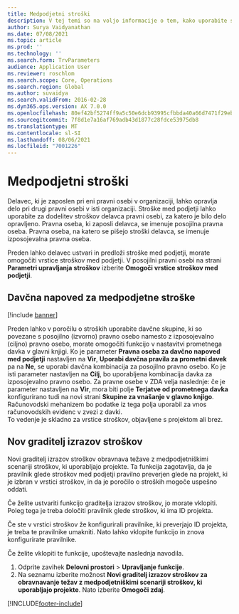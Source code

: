 ```yaml
---
title: Medpodjetni stroški
description: V tej temi so na voljo informacije o tem, kako uporabite stroške med podjetji za dodelitev stroškov delavca pravni osebi, za katero je bilo delo opravljeno.
author: Surya Vaidyanathan
ms.date: 07/08/2021
ms.topic: article
ms.prod: ''
ms.technology: ''
ms.search.form: TrvParameters
audience: Application User
ms.reviewer: roschlom
ms.search.scope: Core, Operations
ms.search.region: Global
ms.author: suvaidya
ms.search.validFrom: 2016-02-28
ms.dyn365.ops.version: AX 7.0.0
ms.openlocfilehash: 80ef42bf5274ff9a5c50e6dcb93995cfbbda40a66d7471f29ebf056086320640
ms.sourcegitcommit: 7f8d1e7a16af769adb43d1877c28fdce53975db8
ms.translationtype: MT
ms.contentlocale: sl-SI
ms.lasthandoff: 08/06/2021
ms.locfileid: "7001226"
---
```

# <a name="intercompany-expenses"></a>Medpodjetni stroški

Delavec, ki je zaposlen pri eni pravni osebi v organizaciji, lahko opravlja delo pri drugi pravni osebi v isti organizaciji. Stroške med podjetji lahko uporabite za dodelitev stroškov delavca pravni osebi, za katero je bilo delo opravljeno. Pravna oseba, ki zaposli delavca, se imenuje posojilna pravna oseba. Pravna oseba, na katero se pišejo stroški delavca, se imenuje izposojevalna pravna oseba. 

Preden lahko delavec ustvari in predloži stroške med podjetji, morate omogočiti vrstice stroškov med podjetji. V posojilni pravni osebi na strani **Parametri upravljanja stroškov** izberite **Omogoči vrstice stroškov med podjetji**. 

## <a name="tax-posting-for-intercompany-expenses"></a>Davčna napoved za medpodjetne stroške

[!include [banner](../includes/banner.md)]

Preden lahko v poročilu o stroških uporabite davčne skupine, ki so povezane s posojilno (izvorno) pravno osebo namesto z izposojevalno (ciljno) pravno osebo, morate omogočiti funkcijo v nastavitvi prometnega davka v glavni knjigi. Ko je parameter **Pravna oseba za davčno napoved med podjetji** nastavljen na **Vir**, **Uporabi davčna pravila za prometni davek** pa na **Ne**, se uporabi davčna kombinacija za posojilno pravno osebo. Ko je isti parameter nastavljen na **Cilj**, bo uporabljena kombinacija davka za izposojevalno pravno osebo. Za pravne osebe v ZDA velja naslednje: če je parameter nastavljen na **Vir**, mora biti polje **Terjatve od prometnega davka** konfigurirano tudi na novi strani **Skupine za vnašanje v glavno knjigo**. Računovodski mehanizem bo podatke iz tega polja uporabil za vnos računovodskih evidenc v zvezi z davki.   
To vedenje je skladno za vrstice stroškov, objavljene s projektom ali brez.  

## <a name="new-expense-expression-builder"></a>Nov graditelj izrazov stroškov

Novi graditelj izrazov stroškov obravnava težave z medpodjetniškimi scenariji stroškov, ki uporabljajo projekte. Ta funkcija zagotavlja, da je pravilnik glede stroškov med podjetji pravilno preverjen glede na projekt, ki je izbran v vrstici stroškov, in da je poročilo o stroških mogoče uspešno oddati.

Če želite ustvariti funkcijo graditelja izrazov stroškov, jo morate vklopiti. Poleg tega je treba določiti pravilnik glede stroškov, ki ima ID projekta.

Če ste v vrstici stroškov že konfigurirali pravilnike, ki preverjajo ID projekta, je treba te pravilnike umakniti. Nato lahko vklopite funkcijo in znova konfigurirate pravilnike.

Če želite vklopiti te funkcije, upoštevajte naslednja navodila.

1. Odprite zavihek **Delovni prostori** \> **Upravljanje funkcije**.
2. Na seznamu izberite možnost **Novi graditelj izrazov stroškov za obravnavanje težav z medpodjetniškimi scenariji stroškov, ki uporabljajo projekte**. Nato izberite **Omogoči zdaj**.

[!INCLUDE[footer-include](../includes/footer-banner.md)]
